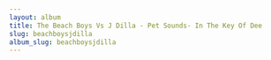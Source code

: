 ```yaml
---
layout: album
title: The Beach Boys Vs J Dilla - Pet Sounds- In The Key Of Dee
slug: beachboysjdilla
album_slug: beachboysjdilla
---
```

